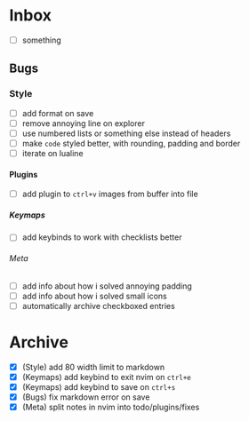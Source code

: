 # Inbox

- [ ] something

## Bugs


### Style

- [ ] add format on save
- [ ] remove annoying line on explorer
- [ ] use numbered lists or something else instead of headers
- [ ] make `code` styled better, with rounding, padding and border
- [ ] iterate on lualine

#### Plugins

- [ ] add plugin to `ctrl+v` images from buffer into file

##### Keymaps

- [ ] add keybinds to work with checklists better

###### Meta

- [ ] add info about how i solved annoying padding
- [ ] add info about how i solved small icons
- [ ] automatically archive checkboxed entries

# Archive

- [x] (Style) add 80 width limit to markdown
- [x] (Keymaps) add keybind to exit nvim on `ctrl+e`
- [x] (Keymaps) add keybind to save on `ctrl+s`
- [x] (Bugs) fix markdown error on save
- [x] (Meta) split notes in nvim into todo/plugins/fixes
